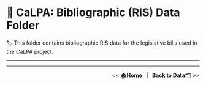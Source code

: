 # :open_file_folder: CaLPA: Bibliographic (RIS) Data Folder

:label: This folder contains bibliographic RIS data for the legislative bills used in the CaLPA project.

----

----

<div align="right">

<< :house:[**Home**](../..)&ensp; | &ensp;[**Back to Data**](../):card_index_dividers: >>
</div>

